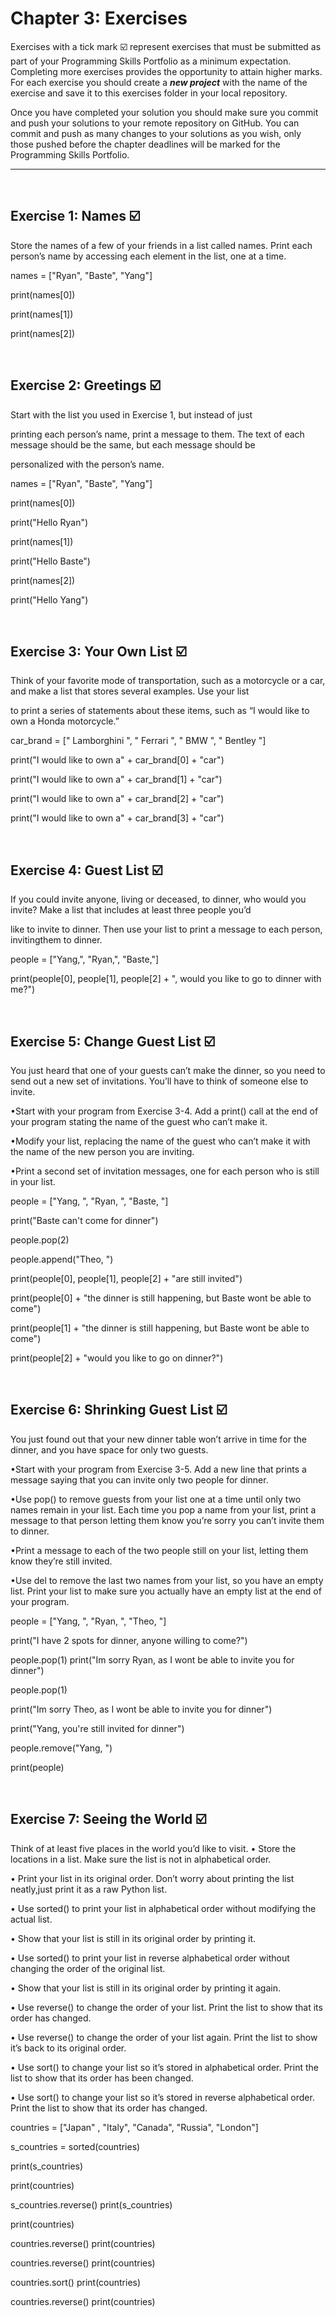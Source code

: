 # Chapter 3: Exercises 

Exercises with a tick mark :ballot_box_with_check: represent exercises that must be submitted as part of your Programming Skills Portfolio as a minimum expectation. Completing more exercises provides the opportunity to attain higher marks. For each exercise you should create a _**new project**_ with the name of the exercise and save it to this exercises folder in your local repository.

Once you have completed your solution you should make sure you commit and push your solutions to your remote repository on GitHub. You can commit and push as many changes to your solutions as you wish, only those pushed before the chapter deadlines will be marked for the Programming Skills Portfolio.  

---
&nbsp;

## Exercise 1: Names :ballot_box_with_check:

Store the names of a few of your friends in a list called names. Print each person’s name by accessing each element in the list, one at a time.

names = ["Ryan", "Baste", "Yang"]

print(names[0])

print(names[1])

print(names[2])


&nbsp;
&nbsp;

## Exercise 2: Greetings :ballot_box_with_check:

Start with the list you used in Exercise 1, but instead of just

printing each person’s name, print a message to them. The text of each message should be the same, but each message should be 

personalized with the person’s name.

names = ["Ryan", "Baste", "Yang"]

print(names[0])

print("Hello Ryan")


print(names[1])

print("Hello Baste")


print(names[2])

print("Hello Yang")

&nbsp;
&nbsp;

## Exercise 3: Your Own List :ballot_box_with_check:

Think of your favorite mode of transportation, such as a motorcycle or a car, and make a list that stores several examples. Use your list

to print a series of statements about these items, such as “I would like to own a Honda motorcycle.”

car_brand = [" Lamborghini ", " Ferrari ", " BMW ", " Bentley "]

print("I would like to own a" + car_brand[0] + "car")

print("I would like to own a" + car_brand[1] + "car")

print("I would like to own a" + car_brand[2] + "car")

print("I would like to own a" + car_brand[3] + "car")


&nbsp;
&nbsp;

## Exercise 4: Guest List :ballot_box_with_check:

If you could invite anyone, living or deceased, to dinner, who would you invite? Make a list that includes at least three people you’d

like to invite to dinner. Then use your list to print a message to each person, invitingthem to dinner.

people = ["Yang,", "Ryan,", "Baste,"]

print(people[0], people[1], people[2] + ", would you like to go to dinner with me?")

&nbsp;
&nbsp;

## Exercise 5: Change Guest List :ballot_box_with_check:

You just heard that one of your guests can’t make the
dinner, so you need to send out a new set of invitations. You’ll have to think of
someone else to invite.

•Start with your program from Exercise 3-4. Add a print() call at the end of your program stating the name of the guest who can’t make it.

•Modify your list, replacing the name of the guest who can’t make it with the name of the new person you are inviting.

•Print a second set of invitation messages, one for each person who is still in your list.

people = ["Yang, ", "Ryan, ", "Baste, "]

print("Baste can't come for dinner")

people.pop(2)

people.append("Theo, ")

print(people[0], people[1], people[2] + "are still invited")

print(people[0] + "the dinner is still happening, but Baste wont be able to come")

print(people[1] + "the dinner is still happening, but Baste wont be able to come")

print(people[2] + "would you like to go on dinner?")


&nbsp;
&nbsp;

## Exercise 6: Shrinking Guest List :ballot_box_with_check:

You just found out that your new dinner table won’t arrive in time for the dinner, and you have space for only two guests.

•Start with your program from Exercise 3-5. Add a new line that prints a message saying that you can invite only two people for dinner.

•Use pop() to remove guests from your list one at a time until only two names remain in your list. Each time you pop a name from your list, print a message to that person letting them know you’re sorry you can’t invite them to dinner.

•Print a message to each of the two people still on your list, letting them know they’re still invited.

•Use del to remove the last two names from your list, so you have an empty list. Print your list to make sure you actually have an empty list at the end of your program.

people = ["Yang, ", "Ryan, ", "Theo, "]

print("I have 2 spots for dinner, anyone willing to come?")

people.pop(1)
print("Im sorry Ryan, as I wont be able to invite you for dinner")

people.pop(1)

print("Im sorry Theo, as I wont be able to invite you for dinner")

print("Yang, you're still invited for dinner")

people.remove("Yang, ")

print(people)

&nbsp;
&nbsp;

## Exercise 7: Seeing the World :ballot_box_with_check:
Think of at least five places in the world you’d like to visit.
•	 Store the locations in a list. Make sure the list is not in alphabetical order.

•	 Print your list in its original order. Don’t worry about printing the list neatly,just print it as a raw Python list.

•	 Use sorted() to print your list in alphabetical order without modifying the actual list.

•	 Show that your list is still in its original order by printing it.

•	 Use sorted() to print your list in reverse alphabetical order without changing the order of the original list.

•	 Show that your list is still in its original order by printing it again.

•	 Use reverse() to change the order of your list. Print the list to show that its order has changed.

•	 Use reverse() to change the order of your list again. Print the list to show it’s back to its original order.

•	 Use sort() to change your list so it’s stored in alphabetical order. Print the list to show that its order has been changed.

•	 Use sort() to change your list so it’s stored in reverse alphabetical order. Print the list to show that its order has changed.

countries = ["Japan" , "Italy", "Canada", "Russia", "London"]

s_countries = sorted(countries)

print(s_countries)

print(countries)

s_countries.reverse()
print(s_countries)

print(countries)

countries.reverse()
print(countries)

countries.reverse()
print(countries)

countries.sort()
print(countries)

countries.reverse()
print(countries)


&nbsp;
&nbsp;


